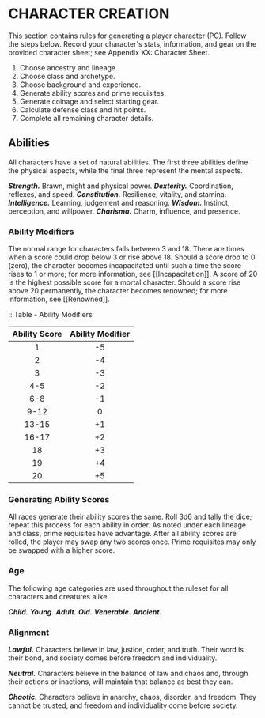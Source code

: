 # CHARACTER CREATION

This section contains rules for generating a player character (PC). Follow the steps below. Record your character's stats, information, and gear on the provided character sheet; see Appendix XX: Character Sheet.

1. Choose ancestry and lineage.
2. Choose class and archetype.
3. Choose background and experience.
4. Generate ability scores and prime requisites.
5. Generate coinage and select starting gear.
6. Calculate defense class and hit points.
7. Complete all remaining character details.

## Abilities

All characters have a set of natural abilities. The first three abilities define the physical aspects, while the final three represent the mental aspects.

***Strength.*** Brawn, might and physical power.
***Dexterity.*** Coordination, reflexes, and speed.
***Constitution.*** Resilience, vitality, and stamina.
***Intelligence.*** Learning, judgement and reasoning.
***Wisdom.*** Instinct, perception, and willpower.
***Charisma.*** Charm, influence, and presence.

### Ability Modifiers

The normal range for characters falls between 3 and 18. There are times when a score could drop below 3 or rise above 18. Should a score drop to 0 (zero), the character becomes incapacitated until such a time the score rises to 1 or more; for more information, see [[Incapacitation]]. A score of 20 is the highest possible score for a mortal character. Should a score rise above 20 permanently, the character becomes renowned; for more information, see [[Renowned]].

:: Table - Ability Modifiers

| Ability Score | Ability Modifier |
| :-----------: | :--------------: |
|       1       |        -5        |
|       2       |        -4        |
|       3       |        -3        |
|      4-5      |        -2        |
|      6-8      |        -1        |
|     9-12      |        0         |
|     13-15     |        +1        |
|     16-17     |        +2        |
|      18       |        +3        |
|      19       |        +4        |
|      20       |        +5        |

### Generating Ability Scores

All races generate their ability scores the same. Roll 3d6 and tally the dice; repeat this process for each ability in order. As noted under each lineage and class, prime requisites have advantage. After all ability scores are rolled, the player may swap any two scores once. Prime requisites may only be swapped with a higher score.

### Age

The following age categories are used throughout the ruleset for all characters and creatures alike.

***Child.*** <!--add copy here-->
***Young.*** <!--add copy here-->
***Adult.*** <!--add copy here-->
***Old.*** <!--add copy here-->
***Venerable.*** <!--add copy here-->
***Ancient.*** <!--add copy here-->

### Alignment

***Lawful.*** Characters believe in law, justice, order, and truth. Their word is their bond, and society comes before freedom and individuality.

***Neutral.*** Characters believe in the balance of law and chaos and, through their actions or inactions, will maintain that balance as best they can.

***Chaotic.*** Characters believe in anarchy, chaos, disorder, and freedom. They cannot be trusted, and freedom and individuality come before society.